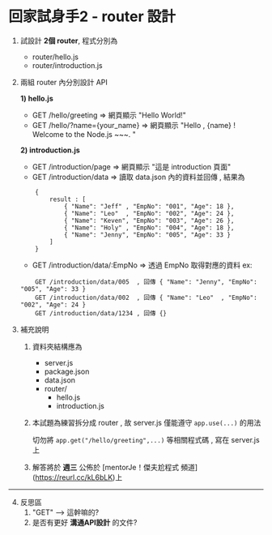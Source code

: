 # 回家試身手2 - router 設計

1. 試設計 **2個 router**, 程式分別為 
    - router/hello.js
    - router/introduction.js 

2. 兩組 router 內分別設計 API

    **1) hello.js**
    - GET /hello/greeting          => 網頁顯示 "Hello World!"
    - GET /hello/?name={your_name} => 網頁顯示 "Hello ,  {name} ! Welcome to the Node.js ~~~. "
        
    **2) introduction.js**
    - GET /introduction/page => 網頁顯示 "這是 introduction 頁面"
    - GET /introduction/data => 讀取 data.json 內的資料並回傳 , 結果為
    ```
        {
            result : [
                { "Name": "Jeff" , "EmpNo": "001", "Age": 18 },
                { "Name": "Leo"  , "EmpNo": "002", "Age": 24 },
                { "Name": "Keven", "EmpNo": "003", "Age": 26 },
                { "Name": "Holy" , "EmpNo": "004", "Age": 18 },
                { "Name": "Jenny", "EmpNo": "005", "Age": 33 }
            ]
        }
    ```
    - GET /introduction/data/:EmpNo => 透過 EmpNo 取得對應的資料
    ex: 
    ```
        GET /introduction/data/005  , 回傳 { "Name": "Jenny", "EmpNo": "005", "Age": 33 }
        GET /introduction/data/002  , 回傳 { "Name": "Leo"  , "EmpNo": "002", "Age": 24 }
        GET /introduction/data/1234 , 回傳 {}
    ```
                
3. 補充說明 
    1) 資料夾結構應為
        - server.js
        - package.json
        - data.json
        - router/
          - hello.js
          - introduction.js
    2) 本試題為練習拆分成 router , 故 server.js 僅能遵守 ```app.use(...)``` 的用法

       切勿將 ```app.get("/hello/greeting",...)``` 等相關程式碼 , 寫在 server.js 上
    3) 解答將於 **週三** 公佈於 [mentorJe！傑夫尬程式 頻道] (https://reurl.cc/kL6bLK)上
---

4. 反思區
    1) "GET" --> 這幹嘛的?
    2) 是否有更好 **溝通API設計** 的文件?